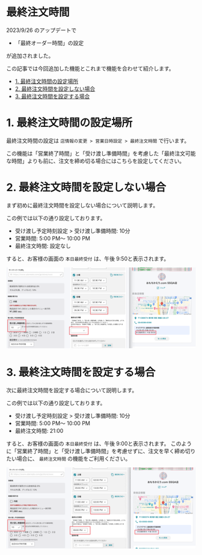 # 最終注文時間 <!-- omit in toc -->

2023/9/26 のアップデートで
- 「最終オーダー時間」の設定

が追加されました。  

この記事では今回追加した機能とこれまで機能を合わせて紹介します。

- [1. 最終注文時間の設定場所](#1-最終注文時間の設定場所)
- [2. 最終注文時間を設定しない場合](#2-最終注文時間を設定しない場合)
- [3. 最終注文時間を設定する場合](#3-最終注文時間を設定する場合)

# 1. 最終注文時間の設定場所
最終注文時間の設定は
`店情報の変更 > 営業日時設定 > 最終注文時間`
で行います。

この機能は「営業終了時間」と「受け渡し準備時間」を考慮した「最終注文可能な時間」よりも前に、注文を締め切る場合にはこちらを設定してください。

# 2. 最終注文時間を設定しない場合
まず初めに最終注文時間を設定しない場合について説明します。

この例では以下の通り設定しております。
- 受け渡し予定時刻設定 > 受け渡し準備時間: 10分
- 営業時間: 5:00 PM〜 10:00 PM
- 最終注文時間: 設定なし
  
すると、お客様の画面の `本日最終受付` は、午後 9:50と表示されます。

![](./images/last_order_default.png)

# 3. 最終注文時間を設定する場合
次に最終注文時間を設定する場合について説明します。

この例では以下の通り設定しております。
- 受け渡し予定時刻設定 > 受け渡し準備時間: 10分
- 営業時間: 5:00 PM〜 10:00 PM
- 最終注文時間: 21:00
  
すると、お客様の画面の `本日最終受付` は、午後 9:00と表示されます。
このように「営業終了時間」と「受け渡し準備時間」を考慮せずに、注文を早く締め切りたい場合に、 `最終注文時間` の機能をご利用ください。

![](./images/last_order_2100.png)